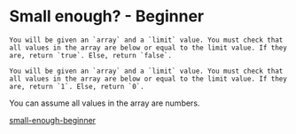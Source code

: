 # Small enough? - Beginner

```if-not:perl
You will be given an `array` and a `limit` value. You must check that all values in the array are below or equal to the limit value. If they are, return `true`. Else, return `false`.
```

```if:perl
You will be given an `array` and a `limit` value. You must check that all values in the array are below or equal to the limit value. If they are, return `1`. Else, return `0`.
```
You can assume all values in the array are numbers.


[small-enough-beginner](https://www.codewars.com/kata/57cc981a58da9e302a000214)